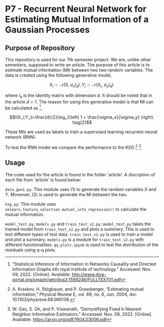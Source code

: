 # P7 - Recurrent Neural Network for Estimating Mutual Information of a Gaussian Processes

## Purpose of Repository
This repository is used for our 7th semester project. We are, unlike other semesters, supposed to write an article. The purpose of this article is to estimate mutual information (MI) between two two random variables. The data is created using the following generative model,

$$
    X_i\sim\mathcal{N}\left( 0,\ \sigma_xI_d \right), 
    Y_i\sim\mathcal{N}\left( X_i,\ \sigma_yI_d \right). \tag{1}
$$

where $I_d$ is the identity matrix with dimension $d$. It should be noted that in the article $d=1$. The reason for using this generative model is that MI can be calculated as [^fn1],

$$I(X_i;Y_i)=\frac{d}{2}\log_2\left( 1 + \frac{\sigma_x}{\sigma_y} \right). \tag{2}$$

These MIs are used as labels to train a supervised learning recurrent neural network (RNN). 

To test the RNN model we compare the performance to the KSG [^fn2] [^fn3].

## Usage
The code used for the article is found in the folder 'article'. A discription of each file from 'article' is found below:

`data_gen1.py`: This module uses (1) to generate the random variables $X$ and $Y$. Moreover, (2) is used to generate the MI between the two. 

`ksg.py`: This module uses `sklearn.feature_selection.mutual_info_regression()` to calculate the mutual information.

`model_test.py`, `models.py` and `train_test_v2.py`: `model_test.py` takes the trained model from `train_test_v2.py` and plots a summary. This is used to test different types of test data. `train_test_v2.py` is used to train a model and plot a summary. `models.py` is a module for `train_test_v2.py` with different functionalities. `qq_plots.ipynb` is used to test the distribution of the residuals using q-q plots. 



[^fn1]: “Statistical Inference of Information in Networks Causality and Directed Information Graphs kth royal institute of technology.” Accessed: Nov. 09, 2022. [Online]. Available: http://www.diva-portal.org/smash/get/diva2:1599246/FULLTEXT01.pdf
[^fn2]: A. Kraskov, H. Stögbauer, and P. Grassberger, “Estimating mutual information,” Physical Review E, vol. 69, no. 6, Jun. 2004, doi: 10.1103/physreve.69.066138.
[^fn3]: W. Gao, S. Oh, and P. Viswanath, “Demystifying Fixed k-Nearest Neighbor Information Estimators.” Accessed: Nov. 09, 2022. [Online]. Available: https://arxiv.org/pdf/1604.03006.pdf